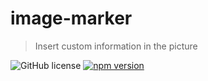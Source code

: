 # image-marker

> Insert custom information in the picture

![GitHub license](https://img.shields.io/badge/license-MIT-blue.svg) [![npm version](https://img.shields.io/npm/v/image-marker.svg?style=flat)](https://www.npmjs.com/package/image-marker)
